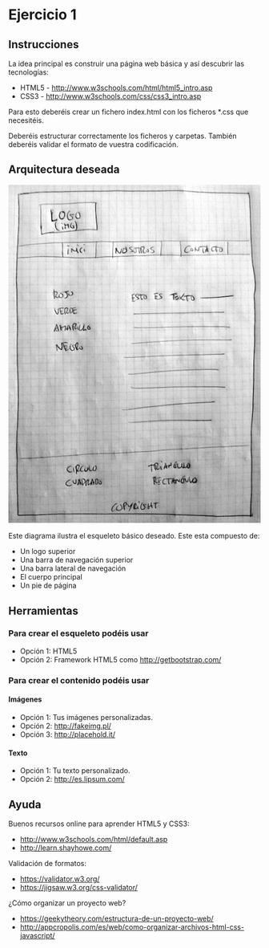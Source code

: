 # Ejercicio 1

## Instrucciones

La idea principal es construir una página web básica y así descubrir las tecnologías:

* HTML5 - http://www.w3schools.com/html/html5_intro.asp
* CSS3 - http://www.w3schools.com/css/css3_intro.asp

Para esto deberéis crear un fichero index.html con los ficheros *.css que necesitéis.

Deberéis estructurar correctamente los ficheros y carpetas. También deberéis validar el formato de vuestra codificación.

## Arquitectura deseada

![Esqueleto](001/skeleton.jpg)

Este diagrama ilustra el esqueleto básico deseado. Este esta compuesto de:

* Un logo superior
* Una barra de navegación superior
* Una barra lateral de navegación
* El cuerpo principal
* Un pie de página

## Herramientas

### Para crear el esqueleto podéis usar

* Opción 1: HTML5
* Opción 2: Framework HTML5 como http://getbootstrap.com/

### Para crear el contenido podéis usar

#### Imágenes

* Opción 1: Tus imágenes personalizadas.
* Opción 2: http://fakeimg.pl/
* Opción 3: http://placehold.it/

#### Texto

* Opción 1: Tu texto personalizado.
* Opción 2: http://es.lipsum.com/

## Ayuda

Buenos recursos online para aprender HTML5 y CSS3:

* http://www.w3schools.com/html/default.asp
* http://learn.shayhowe.com/

Validación de formatos:

* https://validator.w3.org/
* https://jigsaw.w3.org/css-validator/

¿Cómo organizar un proyecto web?

* https://geekytheory.com/estructura-de-un-proyecto-web/
* http://appcropolis.com/es/web/como-organizar-archivos-html-css-javascript/
